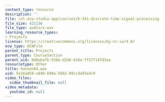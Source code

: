 ```yaml
---
content_type: resource
description: ''
file: /ol-ocw-studio-app/courses/6-341-discrete-time-signal-processing-fall-2005/5e16a850a848699a568289ccde03e4c9_hassen84.wav
file_size: 421156
file_type: audio/x-wav
learning_resource_types:
- Projects
license: https://creativecommons.org/licenses/by-nc-sa/4.0/
ocw_type: OCWFile
parent_title: Projects
parent_type: CourseSection
parent_uid: 0d6abafb-55bb-d2d0-610e-ff377147d3aa
resourcetype: Other
title: hassen84.wav
uid: 5e16a850-a848-699a-5682-89ccde03e4c9
video_files:
  video_thumbnail_file: null
video_metadata:
  youtube_id: null
---
```


